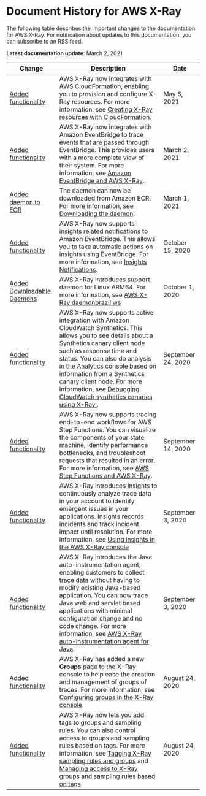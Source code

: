 # Document History for AWS X\-Ray<a name="document-history"></a>

The following table describes the important changes to the documentation for AWS X\-Ray\. For notification about updates to this documentation, you can subscribe to an RSS feed\.

**Latest documentation update**: March 2, 2021

| Change | Description | Date | 
| --- |--- |--- |
| [Added functionality](#document-history) | AWS X\-Ray now integrates with AWS CloudFormation, enabling you to provision and configure X\-Ray resources\. For more information, see [Creating X\-Ray resources with CloudFormation](https://docs.aws.amazon.com/xray/latest/devguide/creating-resources-with-cloudformation.html)\. | May 6, 2021 | 
| [Added functionality](#document-history) | AWS X\-Ray now integrates with Amazon EventBridge to trace events that are passed through EventBridge\. This provides users with a more complete view of their system\. For more information, see [Amazon EventBridge and AWS X\-Ray](https://docs.aws.amazon.com/xray/latest/devguide/xray-services-eventbridge.html)\. | March 2, 2021 | 
| [Added daemon to ECR](#document-history) | The daemon can now be downloaded from Amazon ECR\. For more information, see [Downloading the daemon](https://docs.aws.amazon.com/xray/latest/devguide/xray-daemon.html#xray-daemon-downloading)\. | March 1, 2021 | 
| [Added functionality](#document-history) | AWS X\-Ray now supports insights related notifications to Amazon EventBridge\. This allows you to take automatic actions on insights using EventBridge\. For more information, see [Insights Notifications](https://docs.aws.amazon.com/xray/latest/devguide/xray-console-insights.html#xray-console-insight-notifications)\. | October 15, 2020 | 
| [Added Downloadable Daemons](#document-history) | AWS X\-Ray introduces support daemon for Linux ARM64\. For more information, see [AWS X\-Ray daemonbrazil ws ](https://docs.aws.amazon.com/xray/latest/devguide/xray-daemon.html) | October 1, 2020 | 
| [Added functionality](#document-history) | AWS X\-Ray now supports active integration with Amazon CloudWatch Synthetics\. This allows you to see details about a Synthetics canary client node such as response time and status\. You can also do analysis in the Analytics console based on information from a Synthetics canary client node\. For more information, see [ Debugging CloudWatch synthetics canaries using X\-Ray ](https://docs.aws.amazon.com/xray/latest/devguide/xray-services-cloudwatch-synthetics.html)\. | September 24, 2020 | 
| [Added functionality](#document-history) | AWS X\-Ray now supports tracing end\-to\-end workflows for AWS Step Functions\. You can visualize the components of your state machine, identify performance bottlenecks, and troubleshoot requests that resulted in an error\. For more information, see [AWS Step Functions and AWS X\-Ray](https://docs.aws.amazon.com/xray/latest/devguide/xray-services-stepfunctions.html)\. | September 14, 2020 | 
| [Added functionality](#document-history) | AWS X\-Ray introduces insights to continuously analyze trace data in your account to identify emergent issues in your applications\. Insights records incidents and track incident impact until resolution\. For more information, see [ Using insights in the AWS X\-Ray console](https://docs.aws.amazon.com/xray/latest/devguide/xray-console-insights.html) | September 3, 2020 | 
| [Added functionality](#document-history) | AWS X\-Ray introduces the Java auto\-instrumentation agent, enabling customers to collect trace data without having to modify existing Java\-based application\. You can now trace Java web and servlet based applications with minimal configuration change and no code change\. For more information, see [AWS X\-Ray auto\-instrumentation agent for Java](https://docs.aws.amazon.com/xray/latest/devguide/aws-x-ray-auto-instrumentation-agent-for-java.html)\. | September 3, 2020 | 
| [Added functionality](#document-history) | AWS X\-Ray has added a new **Groups** page to the X\-Ray console to help ease the creation and management of groups of traces\. For more information, see [Configuring groups in the X\-Ray console](https://docs.aws.amazon.com/xray/latest/devguide/xray-console-groups.html)\. | August 24, 2020 | 
| [Added functionality](#document-history) | AWS X\-Ray now lets you add tags to groups and sampling rules\. You can also control access to groups and sampling rules based on tags\. For more information, see [Tagging X\-Ray sampling rules and groups](https://docs.aws.amazon.com/xray/latest/devguide/xray-tagging.html) and [Managing access to X\-Ray groups and sampling rules based on tags](https://docs.aws.amazon.com/xray/latest/devguide/security_iam_id-based-policy-examples.html#security_iam_id-based-policy-examples-manage-sampling-tags)\. | August 24, 2020 | 
